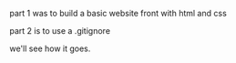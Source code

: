 part 1 was to build a basic website front with html and css

part 2 is to use a .gitignore

we'll see how it goes.